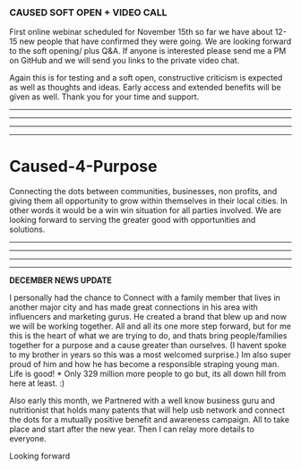 ### CAUSED SOFT OPEN + VIDEO CALL ###

First online webinar scheduled for November 15th so far we have about 12-15 new people that have confirmed they were going. We are looking forward to the soft opening/ plus Q&A. If anyone is interested please send me a PM on GitHub and we will send you links to the private video chat.

Again this is for testing and a soft open, constructive criticism is expected as well as thoughts and ideas. Early access and extended benefits will be given as well.
Thank you for your time and support.

--------------------------------------------------------------
------------------------------------------------
------------------------------
-----------


# Caused-4-Purpose

Connecting the dots between communities, businesses, non profits, and giving them all opportunity to grow within themselves in their local cities.  In other words it would be a win win situation for all parties involved.  We are looking forward to serving the greater good with opportunities and solutions.


-------------
-------------------------------
--------------------------------------------------
---------------------------------------------------------------


**DECEMBER NEWS UPDATE**

I personally had the chance to Connect with a family member that lives in another major city and has made great connections in his area with influencers and marketing gurus.  He created a brand that blew up and now we will be working together.  All and all its one more step forward, but for me this is the heart of what we are trying to do, and thats bring people/families together for a purpose and a cause greater than ourselves.  (I havent spoke to my brother in years so this was a most welcomed surprise.)  Im also super proud of him and how he has become a responsible straping young man. Life is good!  * Only 329 million more people to go but, its all down hill from here at least.  :) 

Also early this month, we Partnered with a well know business guru and nutritionist that holds many patents that will help usb network and connect the dots for a mutually positive benefit and awareness campaign.  All to take place and start after the new year.  Then I can relay more details to everyone.

Looking forward


